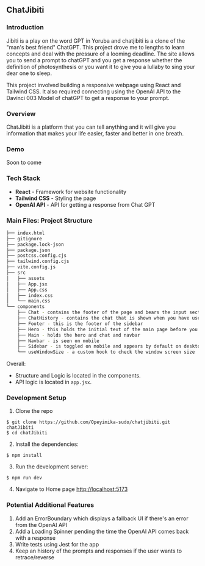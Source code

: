 ChatJibiti
-----

### Introduction

Jibiti is a play on the word GPT in Yoruba and chatjibiti is a clone of the "man's best friend" ChatGPT. This project drove me to lengths to learn concepts and deal with the pressure of a looming deadline. The site allows you to send a prompt to chatGPT and you get a response whether the definition of photosynthesis or you want it to give you a lullaby to sing your dear one to sleep.

This project involved building a responsive webpage using React and Tailwind CSS. It also required connecting using the OpenAI API to the Davinci 003 Model of chatGPT to get a response to your prompt.

### Overview
ChatJibiti is a platform that you can tell anything and it will give you information that makes your life easier, faster and better in one breath.

### Demo
Soon to come

### Tech Stack

- **React** - Framework for website functionality
- **Tailwind CSS** - Styling the page
- **OpenAI API** - API for getting a response from Chat GPT

### Main Files: Project Structure

  ```sh
  ├── index.html
  ├── gitignore
  ├── package.lock-json
  ├── package.json
  ├── postcss.config.cjs
  ├── tailwind.config.cjs
  ├── vite.config.js
  ├── src
  │   ├── assets
  │   ├── App.jsx 
  │   ├── App.css
  │   ├── index.css
  │   └── main.css
  └── components
      ├── Chat - contains the footer of the page and bears the input section
      ├── ChatHistory - contains the chat that is shown when you have used the input
      ├── Footer - this is the footer of the sidebar
      ├── Hero - this holds the initial text of the main page before you start gisting with ChatJibiti
      ├── Main - holds the hero and chat and navbar
      ├── Navbar - is seen on mobile
      ├── Sidebar - is toggled on mobile and appears by default on desktop
      └── useWindowSize - a custom hook to check the window screen size
  ```

Overall:
* Structure and Logic is located in the components.
* API logic is located in `app.jsx`.

### Development Setup

1. Clone the repo

```
$ git clone https://github.com/Opeyimika-sudo/chatjibiti.git chatJibiti
$ cd chatJibiti
```

2. Install the dependencies:

```
$ npm install
```

3. Run the development server:

```
$ npm run dev
```

4. Navigate to Home page [http://localhost:5173](http://localhost:5173)

### Potential Additional Features
  
1. Add an ErrorBoundary which displays a fallback UI if there's an error from the OpenAI API
2. Add a Loading Spinner pending the time the OpenAI API comes back with a response
3. Write tests using Jest for the app
4. Keep an history of the prompts and responses if the user wants to retrace/reverse


